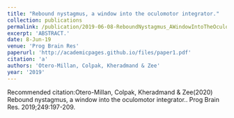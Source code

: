 ```yaml
---
title: "Rebound nystagmus, a window into the oculomotor integrator."
collection: publications
permalink: /publication/2019-06-08-ReboundNystagmus_AWindowIntoTheOculomotorIntegrator_
excerpt: 'ABSTRACT.'
date: 8-Jun-19
venue: 'Prog Brain Res'
paperurl: 'http://academicpages.github.io/files/paper1.pdf'
citation: 'a'
authors: 'Otero-Millan, Colpak, Kheradmand & Zee'
year: '2019'
---
```



Recommended citation:Otero-Millan, Colpak, Kheradmand & Zee(2020) Rebound nystagmus, a window into the oculomotor integrator.. Prog Brain Res. 2019;249:197-209. 
